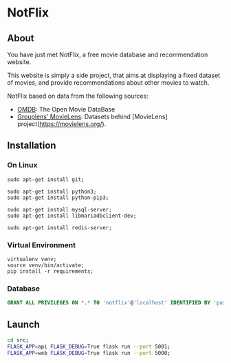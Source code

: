 # NotFlix

## About
You have just met NotFlix, a free movie database and recommendation website.

This website is simply a side project, that aims at displaying a fixed dataset of movies,
and provide recommendations about other movies to watch.

NotFlix based on data from the following sources:
 * [OMDB](http://www.omdbapi.com/): The Open Movie DataBase
 * [Grouplens' MovieLens](https://grouplens.org/datasets/movielens/): 
    Datasets behind [MovieLens] project(https://movielens.org/).

## Installation

### On Linux
```
sudo apt-get install git;

sudo apt-get install python3;
sudo apt-get install python-pip3;

sudo apt-get install mysql-server;
sudo apt-get install libmariadbclient-dev;

sudo apt-get install redis-server;
```


### Virtual Environment
```
virtualenv venv;
source venv/bin/activate;
pip install -r requirements;
```


### Database
``` sql
GRANT ALL PRIVILEGES ON *.* TO 'notflix'@'localhost' IDENTIFIED BY 'password'
```


## Launch

``` bash
cd src;
FLASK_APP=api FLASK_DEBUG=True flask run --port 5001;
FLASK_APP=web FLASK_DEBUG=True flask run --port 5000;
```